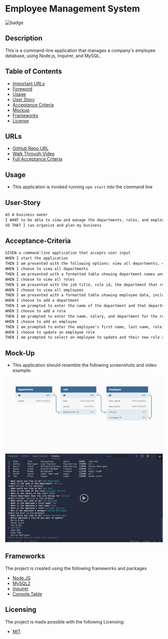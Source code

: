 # Employee Management System
![badge](https://img.shields.io/badge/license-MIT-brightgreen)

## Description
This is a command-line application that manages a company's employee database, using Node.js, Inquirer, and MySQL.

## Table of Contents
- [Important URLs](#urls)
- [Foreword](#foreword)
- [Usage](#usage)
- [User Story](#user-story)
- [Acceptance Criteria](#acceptance-criteria)
- [Mockup](#mock-up)
- [Frameworks](#frameworks)
- [License](#Licensing)

## URLs
- [GitHub Repo URL](https://github.com/candracodes/employee-management-system)
- [Walk Through Video](https://watch.screencastify.com/v/F3M4f8uijuJ0xqXmyYjH)
- [Full Acceptance Criteria](./assets/README.md)

## Usage
- This application is invoked running `npm start` into the command line

## User-Story

```md
AS A business owner
I WANT to be able to view and manage the departments, roles, and employees in my company
SO THAT I can organize and plan my business
```

## Acceptance-Criteria

```md
GIVEN a command-line application that accepts user input
WHEN I start the application
THEN I am presented with the following options: view all departments, view all roles, view all employees, add a department, add a role, add an employee, and update an employee role
WHEN I choose to view all departments
THEN I am presented with a formatted table showing department names and department ids
WHEN I choose to view all roles
THEN I am presented with the job title, role id, the department that role belongs to, and the salary for that role
WHEN I choose to view all employees
THEN I am presented with a formatted table showing employee data, including employee ids, first names, last names, job titles, departments, salaries, and managers that the employees report to
WHEN I choose to add a department
THEN I am prompted to enter the name of the department and that department is added to the database
WHEN I choose to add a role
THEN I am prompted to enter the name, salary, and department for the role and that role is added to the database
WHEN I choose to add an employee
THEN I am prompted to enter the employee’s first name, last name, role, and manager, and that employee is added to the database
WHEN I choose to update an employee role
THEN I am prompted to select an employee to update and their new role and this information is updated in the database 
```

## Mock-Up

* This application should resemble the following screenshots and video example:

![Screenshot 1](./assets/12-sql-homework-demo-01.png)
[![A video thumbnail shows the command-line employee management application with a play button overlaying the view.](./assets/12-sql-homework-video-thumbnail.png)](https://2u-20.wistia.com/medias/2lnle7xnpk)

## Frameworks

The project is created using the following frameworks and packages

- [Node.JS](https://nodejs.org/en/)
- [MySQL2](https://www.npmjs.com/package/mysql2)
- [Inquirer](https://www.npmjs.com/package/inquirer)
- [Console.Table](https://www.npmjs.com/package/console.table)

## Licensing
The project is made possible with the following Licensing:
- [MIT](license.txt)


